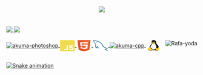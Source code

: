 <h1 align="center">
    <img src="https://readme-typing-svg.herokuapp.com?font=Fira+Code&pause=1000&color=900404&center=true&width=500&height=70&lines=Hello+there...;Im+Akuma!!" />
</h1>

## 
 
 <div>
  <a href="https://github.com/akumad3">
  <img height="180em" src="https://github-readme-stats.vercel.app/api?username=akumad3&show_icons=true&theme=shadow_red"/>
  <img height="180em" src="https://github-readme-stats.vercel.app/api/top-langs/?username=akumad3&layout=compact&langs_count=16&theme=shadow_red"/>
</div>
    
<div style="display: inline_block"><br>
  <img align="center" alt="akuma-photoshop" height="30" width="40" src="https://cdn.jsdelivr.net/gh/devicons/devicon@latest/icons/photoshop/photoshop-original.svg">
  <img align="center" alt="akuma-Js" height="30" width="40" src="https://raw.githubusercontent.com/devicons/devicon/master/icons/javascript/javascript-plain.svg">
  <img align="center" alt="akuma-HTML" height="30" width="40" src="https://raw.githubusercontent.com/devicons/devicon/master/icons/html5/html5-original.svg">
  <img align="center" alt="akuma-mysql" height="30" width="40" src="https://raw.githubusercontent.com/devicons/devicon/master/icons/mysql/mysql-original.svg">
  <img align="center" alt="akuma-cpp" height="30" width="40" src="https://cdn.jsdelivr.net/gh/devicons/devicon@latest/icons/cplusplus/cplusplus-original.svg">
  <!--    <img align="center" alt="akuma" height="30" width="40" src=""> -->
  <img align="center" alt="akuma-tux" height="30" width="40" src="https://raw.githubusercontent.com/devicons/devicon/master/icons/linux/linux-original.svg">
  <img align="right" alt="Rafa-yoda" src="https://cdn.discordapp.com/attachments/795358919417397249/825430589581688872/hi.gif">
</div>

  ##

<div> 
  
  ![Snake animation](https://github.com/akumad3/akumad3/blob/output/github-contribution-grid-snake.svg)
 
</div>
